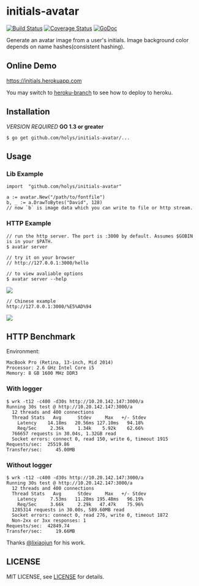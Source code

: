 # initials-avatar

[![Build Status](https://travis-ci.org/holys/initials-avatar.svg?branch=master)](https://travis-ci.org/holys/initials-avatar)
[![Coverage Status](https://coveralls.io/repos/holys/initials-avatar/badge.svg?branch=master&service=github)](https://coveralls.io/github/holys/initials-avatar?branch=master)
[![GoDoc](https://godoc.org/github.com/holys/initials-avatar/avatar?status.svg)](https://godoc.org/github.com/holys/initials-avatar)


Generate an avatar image from a user's initials. Image background color depends on  name hashes(consistent hashing).


## Online Demo

https://initials.herokuapp.com 

You may switch to [heroku-branch](https://github.com/holys/initials-avatar/tree/feature-heroku) to see how to deploy to heroku.

## Installation

*VERSION REQUIRED* **GO 1.3 or greater**

```
$ go get github.com/holys/initials-avatar/...
```


## Usage
### Lib Example 

```
import  "github.com/holys/initials-avatar"

a := avatar.New("/path/to/fontfile")
b, _ := a.DrawToBytes("David", 128)
// now `b` is image data which you can write to file or http stream.
```


### HTTP Example
```
// run the http server. The port is :3000 by default. Assumes $GOBIN is in your $PATH.
$ avatar server

// try it on your browser
// http://127.0.0.1:3000/hello 

// to view avaliable options
$ avatar server --help

```

![](./resource/images/hello.png)

```
// Chinese example
http://127.0.0.1:3000/%E5%AD%94
```

![](./resource/images/kong.png)

## HTTP Benchmark

Environment:

```
MacBook Pro (Retina, 13-inch, Mid 2014)
Processor: 2.6 GHz Intel Core i5
Memory: 8 GB 1600 MHz DDR3
```


### With logger

```
$ wrk -t12 -c400 -d30s http://10.20.142.147:3000/a
Running 30s test @ http://10.20.142.147:3000/a
  12 threads and 400 connections
  Thread Stats   Avg      Stdev     Max   +/- Stdev
    Latency    14.18ms   20.56ms 127.10ms   94.18%
    Req/Sec     2.36k     1.34k    5.92k    62.66%
  766657 requests in 30.04s, 1.32GB read
  Socket errors: connect 0, read 150, write 6, timeout 1915
Requests/sec:  25519.86
Transfer/sec:     45.00MB
```


### Without logger

```
$ wrk -t12 -c400 -d30s http://10.20.142.147:3000/a
Running 30s test @ http://10.20.142.147:3000/a
  12 threads and 400 connections
  Thread Stats   Avg      Stdev     Max   +/- Stdev
    Latency     7.53ms   11.28ms 195.48ms   96.19%
    Req/Sec     3.66k     2.29k   47.47k    75.96%
  1285314 requests in 30.00s, 589.60MB read
  Socket errors: connect 0, read 276, write 0, timeout 1872
  Non-2xx or 3xx responses: 1
Requests/sec:  42849.74
Transfer/sec:     19.66MB

```

Thanks [@lixiaojun](https://github.com/lixiaojun) for his work.


## LICENSE 
MIT LICENSE, see [LICENSE](./LICENSE) for details.

